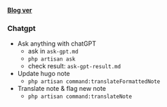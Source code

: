 **[Blog ver](https://tinghaolai.github.io/)**

### Chatgpt

* Ask anything with chatGPT
  * ask in `ask-gpt.md`
  * `php artisan ask`
  * check result: `ask-gpt-result.md`
* Update hugo note
  * `php artisan command:translateFormattedNote`
* Translate note & flag new note
  * `php artisan command:translateNote`